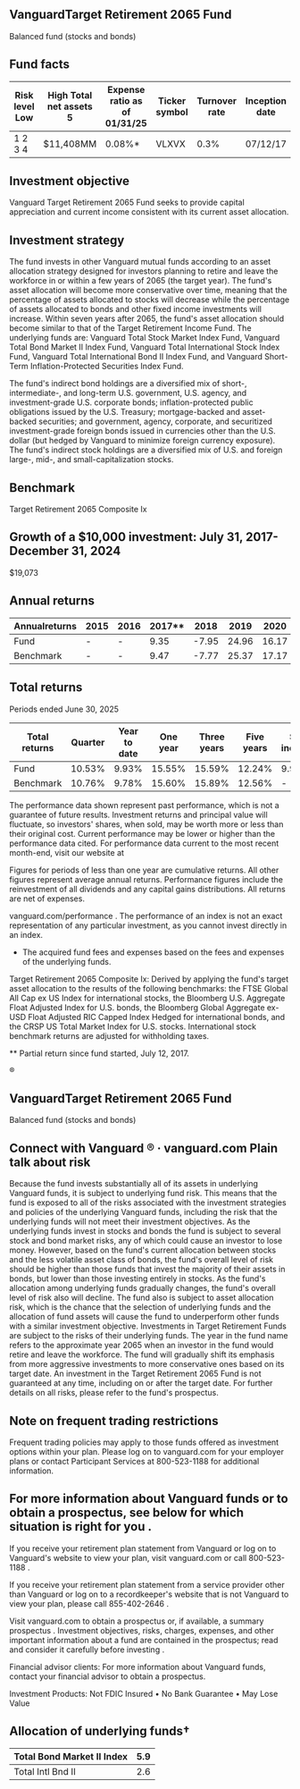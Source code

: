 ## VanguardTarget Retirement 2065 Fund

Balanced fund (stocks and bonds)

## Fund facts

| Risk level Low   | High Total net assets 5   | Expense ratio as of 01/31/25   | Ticker symbol   | Turnover rate   | Inception date   |   Fund number |
|------------------|---------------------------|--------------------------------|-----------------|-----------------|------------------|---------------|
| 1 2 3 4          | $11,408MM                 | 0.08%*                         | VLXVX           | 0.3%            | 07/12/17         |          1791 |

## Investment objective

Vanguard Target Retirement 2065 Fund seeks to provide capital appreciation and current income consistent with its current asset allocation.

## Investment strategy

The fund invests in other Vanguard mutual funds according to an asset allocation strategy designed for investors planning to retire and leave the workforce in or within a few years of 2065 (the target year). The fund's asset allocation will become more conservative over time, meaning that the percentage of assets allocated to stocks will decrease while the percentage of assets allocated to bonds and other fixed income investments will increase. Within seven years after 2065, the fund's asset allocation should become similar to that of the Target Retirement Income Fund. The underlying funds are: Vanguard Total Stock Market Index Fund, Vanguard Total Bond Market II Index Fund, Vanguard Total International Stock Index Fund, Vanguard Total International Bond II Index Fund, and Vanguard Short-Term Inflation-Protected Securities Index Fund.

The fund's indirect bond holdings are a diversified mix of short-, intermediate-, and long-term U.S. government, U.S. agency, and investment-grade U.S. corporate bonds; inflation-protected public obligations issued by the U.S. Treasury; mortgage-backed and asset-backed securities; and government, agency, corporate, and securitized investment-grade foreign bonds issued in currencies other than the U.S. dollar (but hedged by Vanguard to minimize foreign currency exposure). The fund's indirect stock holdings are a diversified mix of U.S. and foreign large-, mid-, and small-capitalization stocks.

## Benchmark

Target Retirement 2065 Composite Ix

## Growth of a $10,000 investment:  July 31, 2017-  December 31, 2024

$19,073

<!-- image -->

## Annual returns

<!-- image -->

| Annualreturns   | 2015   | 2016   |   2017** |   2018 |   2019 |   2020 |   2021 |   2022 |   2023 |   2024 |
|-----------------|--------|--------|----------|--------|--------|--------|--------|--------|--------|--------|
| Fund            | -      | -      |     9.35 |  -7.95 |  24.96 |  16.17 |  16.46 | -17.39 |  20.15 |  14.62 |
| Benchmark       | -      | -      |     9.47 |  -7.77 |  25.37 |  17.17 |  16.75 | -17.07 |  20.47 |  14.92 |

## Total returns

Periods ended June 30, 2025

| Total returns   | Quarter   | Year to date   | One year   | Three years   | Five years   | Since inception   |
|-----------------|-----------|----------------|------------|---------------|--------------|-------------------|
| Fund            | 10.53%    | 9.93%          | 15.55%     | 15.59%        | 12.24%       | 9.94%             |
| Benchmark       | 10.76%    | 9.78%          | 15.60%     | 15.89%        | 12.56%       | -                 |

The performance data shown represent past performance, which is not a guarantee of future results. Investment returns and principal value will fluctuate, so investors' shares, when sold, may be worth more or less than their original cost. Current performance may be lower or higher than the performance data cited. For performance data current to the most recent month-end, visit our website at

Figures for periods of less than one year are cumulative returns. All other figures represent average annual returns. Performance figures include the reinvestment of all dividends and any capital gains distributions. All returns are net of expenses.

vanguard.com/performance  . The performance of an index is not an exact representation of any particular investment, as you cannot invest directly in an index.

* The acquired fund fees and expenses based on the fees and expenses of the underlying funds.

Target Retirement 2065 Composite Ix: Derived by applying the fund's target asset allocation to the results of the following benchmarks: the FTSE Global All Cap ex US Index for international stocks, the Bloomberg U.S. Aggregate Float Adjusted Index for U.S. bonds, the Bloomberg Global Aggregate ex-USD Float Adjusted RIC Capped Index Hedged for international bonds, and the CRSP US Total Market Index for U.S. stocks. International stock benchmark returns are adjusted for withholding taxes.

** Partial return since fund started, July 12, 2017.

®

<!-- image -->

## VanguardTarget Retirement 2065 Fund

Balanced fund (stocks and bonds)

## Connect with Vanguard   ® ·    vanguard.com Plain talk about risk

Because the fund invests substantially all of its assets in underlying Vanguard funds, it is subject to underlying fund risk. This means that the fund is exposed to all of the risks associated with the investment strategies and policies of the underlying Vanguard funds, including the risk that the underlying funds will not meet their investment objectives. As the underlying funds invest in stocks and bonds the fund is subject to several stock and bond market risks, any of which could cause an investor to lose money. However, based on the fund's current allocation between stocks and the less volatile asset class of bonds, the fund's overall level of risk should be higher than those funds that invest the majority of their assets in bonds, but lower than those investing entirely in stocks. As the fund's allocation among underlying funds gradually changes, the fund's overall level of risk also will decline. The fund also is subject to asset allocation risk, which is the chance that the selection of underlying funds and the allocation of fund assets will cause the fund to underperform other funds with a similar investment objective. Investments in Target Retirement Funds are subject to the risks of their underlying funds. The year in the fund name refers to the approximate year 2065 when an investor in the fund would retire and leave the workforce. The fund will gradually shift its emphasis from more aggressive investments to more conservative ones based on its target date. An investment in the Target Retirement 2065 Fund is not guaranteed at any time, including on or after the target date. For further details on all risks, please refer to the fund's prospectus.

## Note on frequent trading restrictions

Frequent trading policies may apply to those funds offered as investment options within your plan. Please log on to   vanguard.com for your employer plans or contact Participant Services at 800-523-1188 for additional information.

## For more information about Vanguard funds or to obtain a prospectus, see below for which situation is right for you .

If you receive your retirement plan statement from Vanguard or log on to Vanguard's website to view your plan, visit vanguard.com or call 800-523-1188 .

If you receive your retirement plan statement from a service provider other than Vanguard or log on to a recordkeeper's website that is not Vanguard to view your plan, please call 855-402-2646 .

Visit vanguard.com to obtain a prospectus or, if available, a summary prospectus . Investment objectives, risks, charges, expenses, and other important information about a fund are contained in the prospectus; read and consider it carefully before investing .

Financial advisor clients: For more information about Vanguard funds, contact your financial advisor to obtain a prospectus.

Investment Products: Not FDIC Insured • No Bank Guarantee • May Lose Value

## Allocation of underlying funds†

<!-- image -->

<!-- image -->

| Total Bond Market II Index   |   5.9 |
|------------------------------|-------|
| Total Intl Bnd II            |   2.6 |